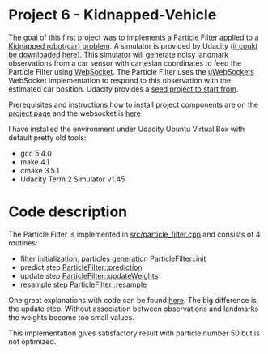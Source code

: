 # Project 6 - Kidnapped-Vehicle

The goal of this first project was to implements a [Particle Filter](https://en.wikipedia.org/wiki/Particle_filter) applied to a [Kidnapped robot(car) problem](https://en.wikipedia.org/wiki/Kidnapped_robot_problem). A simulator is provided by Udacity ([it could be downloaded here](https://github.com/udacity/self-driving-car-sim/releases)). This simulator will generate noisy landmark observations from a car sensor with cartesian coordinates to feed the Particle Filter using [WebSocket](https://en.wikipedia.org/wiki/WebSocket). The Particle Filter uses the [uWebSockets](https://github.com/uNetworking/uWebSockets) WebSocket implementation to respond to this observation with the estimated car position. Udacity provides a [seed project to start from](https://github.com/udacity/CarND-Kidnapped-Vehicle-Project).

Prerequisites and instructions how to install project components are on the [project page](https://github.com/udacity/CarND-Kidnapped-Vehicle-Project) and the websocket is [here](https://github.com/uNetworking/uWebSockets)

I have installed the environment under Udacity Ubuntu Virtual Box with default pretty old tools:
- gcc 5.4.0
- make 4.1
- cmake 3.5.1
- Udacity Term 2 Simulator v1.45

# Code description

The Particle Filter is implemented in [src/particle_filter.cpp](./src/particle_filter.cpp) and consists of 4 routines:
- filter initialization, particles generation [ParticleFilter::init](./src/particle_filter.cpp#L25)
- predict step [ParticleFilter::prediction](./src/particle_filter.cpp#L57)
- update step [ParticleFilter::updateWeights](./src/particle_filter.cpp#L104)
- resample step [ParticleFilter::resample](./src/particle_filter.cpp#L138)

One great explanations with code can be found [here](https://github.com/rlabbe/Kalman-and-Bayesian-Filters-in-Python).
The big difference is the update step. Without association between observations and landmarks the weights become too small values.

This implementation gives satisfactory result with particle number 50 but is not optimized.
[](./success.PNG)

